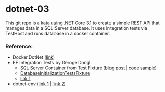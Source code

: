 # dotnet-03

This git repo is a kata using .NET Core 3.1 to create a simple REST API that manages data in a SQL Server database. It uses integration tests via TestHost and runs database in a docker container.

### Reference:

- Docker.DotNet ([link](https://github.com/dotnet/Docker.DotNet))
- EF Integration Tests by Geroge Dangl
  - SQL Server Container from Test Fixture ([blog post](https://blog.dangl.me/archive/running-sql-server-integration-tests-in-net-core-projects-via-docker/) | [code sample](https://gist.github.com/GeorgDangl/20ecb3873e78053abfc31c0d0458dfb2#file-dockersqldatabaseutilities-cs))
  - [DatabaseInitializationTestsFixture](https://github.com/GeorgDangl/WebDocu/blob/5709576b0c98da4a31d4f66d7f920e0e21e20d10/test/Dangl.WebDocumentation.Tests/Models/DatabaseInitializationTests.cs)
  - [link 1](https://github.com/GeorgDangl/WebDocu/blob/5709576b0c98da4a31d4f66d7f920e0e21e20d10/test/Dangl.WebDocumentation.Tests/Controllers/AccountControllerTests.cs)
- dotnet-env ([link 1](https://github.com/tonerdo/dotnet-env) | [link 2](https://mattcbaker.com/posts/using-dotenv-files-in-dotnet-core/))